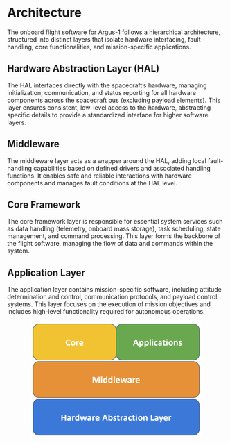 # Architecture

The onboard flight software for Argus-1 follows a hierarchical architecture, structured into distinct layers that isolate hardware interfacing, fault handling, core functionalities, and mission-specific applications.

## Hardware Abstraction Layer (HAL)
The HAL interfaces directly with the spacecraft’s hardware, managing initialization, communication, and status reporting for all hardware components across the spacecraft bus (excluding payload elements). This layer ensures consistent, low-level access to the hardware, abstracting specific details to provide a standardized interface for higher software layers.

## Middleware
The middleware layer acts as a wrapper around the HAL, adding local fault-handling capabilities based on defined drivers and associated handling functions. It enables safe and reliable interactions with hardware components and manages fault conditions at the HAL level.

## Core Framework
The core framework layer is responsible for essential system services such as data handling (telemetry, onboard mass storage), task scheduling, state management, and command processing. This layer forms the backbone of the flight software, managing the flow of data and commands within the system.

## Application Layer
The application layer contains mission-specific software, including attitude determination and control, communication protocols, and payload control systems. This layer focuses on the execution of mission objectives and includes high-level functionality required for autonomous operations.

<p align="center">
    <img src="hl_diag.png" alt="Architecture Diagram">
</p>
